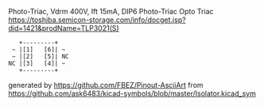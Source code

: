 Photo-Triac, Vdrm 400V, Ift 15mA, DIP6
Photo-Triac Opto Triac
https://toshiba.semicon-storage.com/info/docget.jsp?did=1421&prodName=TLP3021(S)


	   +---------+
	 ~ |[1]   [6]| ~
	 ~ |[2]   [5]| NC
	NC |[3]   [4]| ~
	   +---------+


generated by https://github.com/FBEZ/Pinout-AsciiArt from https://github.com/ask6483/kicad-symbols/blob/master/Isolator.kicad_sym